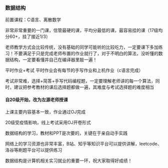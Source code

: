 ### 数据结构
前置课程：C语言、离散数学

非常非常重要的一门课，信管最硬的课，平均分最低的课，最容易挂的课（17级均分60+，挂了接近1/3）

老师教学方式会比较传统，没有基础的同学可能听的比较吃力，一定要课下多加练习！不要满足于只是完成老师布置的作业就行了，对于不明白的算法，没听懂的数据结构，一定要看懂并自己在编译器里敲一遍！

平时作业+考试
平时作业会有每节的手写作业和上机作业（c语言完成）

考试非常难，选择+简答+手写代码编程题，一定要理解老师讲的每一个算法，同时，建议把参考教材的课后选择题都做一遍，其难度与考试选择题的难度相当

#### 自20级开始，改为左源老师授课

上课主要内容基本一致，作业通过OJ完成

20级受疫情影响，线上考试采用OJ开卷形式

数据结构的学习，教材和PPT是次要的，关键在于亲自动手实践

网络上的学习资源也非常丰富，B站、知乎等知识平台可以提供讲解，leetcode、洛谷等刷题平台可以提供练习

数据结构是计算机相关实习就业的重要一环，祝大家取得好成绩！